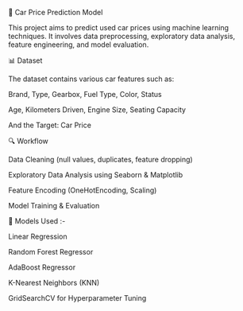 🚗 Car Price Prediction Model

This project aims to predict used car prices using machine learning techniques. It involves data preprocessing, exploratory data analysis, feature engineering, and model evaluation.

📊 Dataset

The dataset contains various car features such as:

Brand, Type, Gearbox, Fuel Type, Color, Status

Age, Kilometers Driven, Engine Size, Seating Capacity

And the Target: Car Price

🔍 Workflow

Data Cleaning (null values, duplicates, feature dropping)

Exploratory Data Analysis using Seaborn & Matplotlib

Feature Encoding (OneHotEncoding, Scaling)

Model Training & Evaluation

🤖 Models Used :-

Linear Regression

Random Forest Regressor

AdaBoost Regressor

K-Nearest Neighbors (KNN)

GridSearchCV for Hyperparameter Tuning
